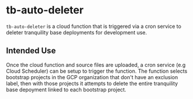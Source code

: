 tb-auto-deleter
=====================

`tb-auto-deleter`  is a cloud function that is triggered via a cron service to deleter tranquility base deployments 
for development use.

Intended Use
------------
Once the cloud function and source files are uploaded, a cron service (e.g Cloud Scheduler) can be setup to trigger the function. The function selects 
bootstrap projects in the GCP organization that don't have an exclusion label, then with those projects it attempts to 
delete the entire tranquility base depoyment linked to each bootstrap project.